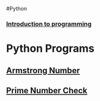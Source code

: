 #Python
### [Introduction to programming](intro.md)



# Python Programs

## [Armstrong Number](armstrong/armstrong.md)
## [Prime Number Check](prime/prime.md)
